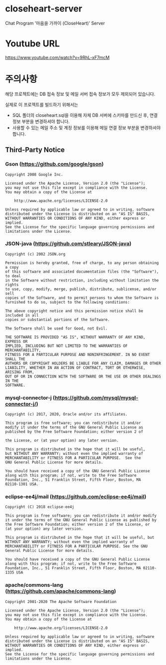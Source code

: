# closeheart-server
Chat Program '마음을 가까이 (CloseHeart)' Server

# Youtube URL

https://www.youtube.com/watch?v=9RhL-xF7mcM

# 주의사항
해당 프로젝트에는 DB 접속 정보 및 메일 서버 접속 정보가 모두 제외되어 있습니다.

실제로 이 프로젝트를 빌드하기 위해서는
 - SQL 폴더의 closeheart.sql을 이용해 자체 DB 서버에 스키마를 만드신 후, 연결 정보 부분을 변경하셔야 합니다.
 - 사용할 수 있는 메일 주소 및 계정 정보를 이용해 메일 연결 정보 부분을 변경하셔야 합니다.

## Third-Party Notice
### Gson (https://github.com/google/gson)
    Copyright 2008 Google Inc.

    Licensed under the Apache License, Version 2.0 (the "License");
    you may not use this file except in compliance with the License.
    You may obtain a copy of the License at

        http://www.apache.org/licenses/LICENSE-2.0

    Unless required by applicable law or agreed to in writing, software
    distributed under the License is distributed on an "AS IS" BASIS,
    WITHOUT WARRANTIES OR CONDITIONS OF ANY KIND, either express or implied.
    See the License for the specific language governing permissions and
    limitations under the License.

### JSON-java (https://github.com/stleary/JSON-java)
    Copyright (c) 2002 JSON.org

    Permission is hereby granted, free of charge, to any person obtaining a copy
    of this software and associated documentation files (the "Software"), to deal
    in the Software without restriction, including without limitation the rights
    to use, copy, modify, merge, publish, distribute, sublicense, and/or sell
    copies of the Software, and to permit persons to whom the Software is
    furnished to do so, subject to the following conditions:

    The above copyright notice and this permission notice shall be included in all
    copies or substantial portions of the Software.

    The Software shall be used for Good, not Evil.

    THE SOFTWARE IS PROVIDED "AS IS", WITHOUT WARRANTY OF ANY KIND, EXPRESS OR
    IMPLIED, INCLUDING BUT NOT LIMITED TO THE WARRANTIES OF MERCHANTABILITY,
    FITNESS FOR A PARTICULAR PURPOSE AND NONINFRINGEMENT. IN NO EVENT SHALL THE
    AUTHORS OR COPYRIGHT HOLDERS BE LIABLE FOR ANY CLAIM, DAMAGES OR OTHER
    LIABILITY, WHETHER IN AN ACTION OF CONTRACT, TORT OR OTHERWISE, ARISING FROM,
    OUT OF OR IN CONNECTION WITH THE SOFTWARE OR THE USE OR OTHER DEALINGS IN THE
    SOFTWARE.
### mysql-connector-j (https://github.com/mysql/mysql-connector-j/)
    Copyright (c) 2017, 2020, Oracle and/or its affiliates.

    This program is free software; you can redistribute it and/or
    modify it under the terms of the GNU General Public License as
    published by the Free Software Foundation; either version 2 of

    the License, or (at your option) any later version.

    This program is distributed in the hope that it will be useful,
    but WITHOUT ANY WARRANTY; without even the implied warranty of
    MERCHANTABILITY or FITNESS FOR A PARTICULAR PURPOSE.  See the
    GNU General Public License for more details.

    You should have received a copy of the GNU General Public License
    along with this program; if not, write to the Free Software
    Foundation, Inc., 51 Franklin Street, Fifth Floor, Boston, MA
    02110-1301 USA.

### eclipse-ee4j/mail (https://github.com/eclipse-ee4j/mail)
    Copyright (C) 2018 eclipse-ee4j

    This program is free software; you can redistribute it and/or modify
    it under the terms of the GNU General Public License as published by
    the Free Software Foundation; either version 2 of the License, or
    (at your option) any later version.

    This program is distributed in the hope that it will be useful, but
    WITHOUT ANY WARRANTY; without even the implied warranty of
    MERCHANTABILITY or FITNESS FOR A PARTICULAR PURPOSE. See the GNU
    General Public License for more details.

    You should have received a copy of the GNU General Public License
    along with this program; if not, write to the Free Software
    Foundation, Inc., 51 Franklin Street, Fifth Floor, Boston, MA 02110-1335 USA

### apache/commons-lang (https://github.com/apache/commons-lang)
    Copyright 2001-2020 The Apache Software Foundation
    
    Licensed under the Apache License, Version 2.0 (the "License");
    you may not use this file except in compliance with the License.
    You may obtain a copy of the License at
    
        http://www.apache.org/licenses/LICENSE-2.0
    
    Unless required by applicable law or agreed to in writing, software
    distributed under the License is distributed on an "AS IS" BASIS,
    WITHOUT WARRANTIES OR CONDITIONS OF ANY KIND, either express or implied.
    See the License for the specific language governing permissions and
    limitations under the License.
